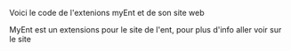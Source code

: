 Voici le code de l'extenions myEnt et de son site web

MyEnt est un extensions pour le site de l'ent, pour plus d'info aller voir sur le site
